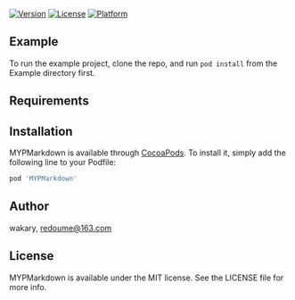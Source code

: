 [![Version](https://img.shields.io/cocoapods/v/MYPMarkdown.svg?style=flat)](https://cocoapods.org/pods/MYPMarkdown)
[![License](https://img.shields.io/cocoapods/l/MYPMarkdown.svg?style=flat)](https://cocoapods.org/pods/MYPMarkdown)
[![Platform](https://img.shields.io/cocoapods/p/MYPMarkdown.svg?style=flat)](https://cocoapods.org/pods/MYPMarkdown)

## Example

To run the example project, clone the repo, and run `pod install` from the Example directory first.

## Requirements

## Installation

MYPMarkdown is available through [CocoaPods](https://cocoapods.org). To install
it, simply add the following line to your Podfile:

```ruby
pod 'MYPMarkdown'
```

## Author

wakary, redoume@163.com

## License

MYPMarkdown is available under the MIT license. See the LICENSE file for more info.
